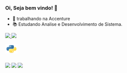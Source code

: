 ### Oi, Seja bem vindo! 👋

- 💼 trabalhando na Accenture
- 📚 Estudando 
Analise e Desenvolvimento de Sistema.

 <div>
  <a href="https://github.com/CorreiaAlexandre">
  <img height="150em" src="https://github-readme-stats.vercel.app/api?username=CorreiaAlexandre&show_icons=true&theme=maroongold&include_all_commits=true&count_private=true"/>
  <img height="150em" src="https://github-readme-stats.vercel.app/api/top-langs/?username=CorreiaAlexandre&layout=compact&langs_count=7&theme=maroongold"/>
 </div>
 <div style="display: inline_block"><br>
  <img align="center" alt="Rafa-Python" height="30" width="40" src="https://raw.githubusercontent.com/devicons/devicon/master/icons/python/python-original.svg">
 </div>
  
  ##
  
<div>
    <a href="https://instagram.com/alexandrepingitore" target="_blank"><img src="https://img.shields.io/badge/-Instagram-%23E4405F?style=for-the-badge&logo=instagram&logoColor=white" target="_blank"></a>
  <a href="https://www.linkedin.com/in/alexandre-correia-02428a1b4" target="_blank"><img src="https://img.shields.io/badge/-LinkedIn-%230077B5?style=for-the-badge&logo=linkedin&logoColor=white" target="_blank"></a> 
  <a href = "mailto:contato@alepingitore"><img src="https://img.shields.io/badge/-Gmail-%23333?style=for-the-badge&logo=gmail&logoColor=white" target="_blank"></a>
  </dir>
